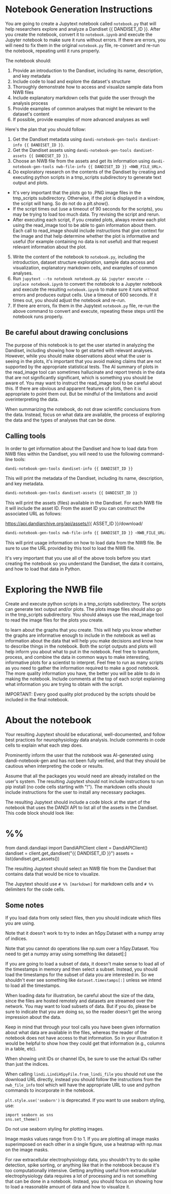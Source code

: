 # Notebook Generation Instructions

You are going to create a Jupytext notebook called `notebook.py` that will help researchers explore and analyze a Dandiset {{ DANDISET_ID }}. After you create the notebook, convert it to `notebook.ipynb` and execute the Jupyter notebook to make sure it runs without errors. If there are errors, you will need to fix them in the original `notebook.py` file, re-convert and re-run the notebook, repeating until it runs properly.

The notebook should:

1. Provide an introduction to the Dandiset, including its name, description, and key metadata
2. Include code to load and explore the dataset's structure
3. Thoroughly demonstrate how to access and visualize sample data from NWB files
4. Include explanatory markdown cells that guide the user through the analysis process
5. Provide examples of common analyses that might be relevant to the dataset's content
6. If possible, provide examples of more advanced analyses as well

Here's the plan that you should follow:
1. Get the Dandiset metadata using `dandi-notebook-gen-tools dandiset-info {{ DANDISET_ID }}`.
2. Get the Dandiset assets using `dandi-notebook-gen-tools dandiset-assets {{ DANDISET_ID }}`.
3. Choose an NWB file from the assets and get its information using `dandi-notebook-gen-tools nwb-file-info {{ DANDISET_ID }} <NWB_FILE_URL>`.
4. Do exploratory research on the contents of the Dandiset by creating and executing python scripts in a tmp_scripts subdirectory to generate text output and plots.
  - It's very important that the plots go to .PNG image files in the tmp_scripts subdirectory. Otherwise, if the plot is displayed in a window, the script will hang. So do not do a plt.show().
  - If the script times out (use a timeout of 90 seconds for the scripts), you may be trying to load too much data. Try revising the script and rerun.
  - After executing each script, if you created plots, always review each plot using the read_image tool to be able to gain information about them. Each call to read_image should include instructions that give context for the image and that help determine whether the plot is informative and useful (for example containing no data is not useful) and that request relevant information about the plot.
5. Write the content of the notebook to `notebook.py`, including the introduction, dataset structure exploration, sample data access and visualization, explanatory markdown cells, and examples of common analyses.
6. Run `jupytext --to notebook notebook.py && jupyter execute --inplace notebook.ipynb` to convert the notebook to a Jupyter notebook and execute the resulting `notebook.ipynb` to make sure it runs without errors and produces output cells. Use a timeout of 600 seconds. If it times out, you should adjust the notebook and re-run.
7. If there are errors, fix them in the Jupytext `notebook.py` file, re-run the above command to convert and execute, repeating these steps until the notebook runs properly.

## Be careful about drawing conclusions

The purpose of this notebook is to get the user started in analyzing the Dandiset, including showing how to get started with relevant analyses. However, while you should make observations about what the user is seeing in the plots, it's important that you avoid making claims that are not supported by the appropriate statistical tests. The AI summary of plots in the read_image tool can sometimes hallucinate and report trends in the data that are not significantly significant, which is something you should be aware of. You may want to instruct the read_image tool to be careful about this. If there are obvious and apparent features of plots, then it is appropriate to point them out. But be mindful of the limitations and avoid overinterpreting the data.

When summarizing the notebook, do not draw scientific conclusions from the data. Instead, focus on what data are available, the process of exploring the data and the types of analyses that can be done.

## Calling tools

In order to get information about the Dandiset and how to load data from NWB files within the Dandiset, you will need to use the following command-line tools:

```bash
dandi-notebook-gen-tools dandiset-info {{ DANDISET_ID }}
```

This will print the metadata of the Dandiset, including its name, description, and key metadata.

```bash
dandi-notebook-gen-tools dandiset-assets {{ DANDISET_ID }}
```

This will print the assets (files) available in the Dandiset. For each NWB file it will include the asset ID. From the asset ID you can construct the associated URL as follows:

https://api.dandiarchive.org/api/assets/{{ ASSET_ID }}/download/

```bash
dandi-notebook-gen-tools nwb-file-info {{ DANDISET_ID }} <NWB_FILE_URL>
```

This will print usage information on how to load data from the NWB file. Be sure to use the URL provided by this tool to load the NWB file.

It's very important that you use all of the above tools before you start creating the notebook so you understand the Dandiset, the data it contains, and how to load that data in Python.

# Exploring the NWB file

Create and execute python scripts in a tmp_scripts subdirectory. The scripts can generate text output and/or plots. The plots image files should also go in the tmp_scripts subdirectory. You should always use the read_image tool to read the image files for the plots you create.

to learn about the graphs that you create. This will help you know whether the graphs are informative enough to include in the notebook as well as information about the data that will help you make decisions and know how to describe things in the notebook. Both the script outputs and plots will help inform you about what to put in the notebook. Feel free to transform, process, and combine the data in common ways to make interesting, informative plots for a scientist to interpret. Feel free to run as many scripts as you need to gather the information required to make a good notebook. The more quality information you have, the better you will be able to do in making the notebook. Include comments at the top of each script explaining what information you are trying to obtain with the script.

IMPORTANT: Every good quality plot produced by the scripts should be included in the final notebook.

# About the notebook

Your resulting Jupytext should be educational, well-documented, and follow best practices for neurophysiology data analysis. Include comments in code cells to explain what each step does.

Prominently inform the user that the notebook was AI-generated using dandi-notebook-gen and has not been fully verified, and that they should be cautious when interpreting the code or results.

Assume that all the packages you would need are already installed on the user's system. The resulting Jupytext should not include instructions to run pip install (no code cells starting with "!"). The markdown cells should include instructions for the user to install any necessary packages.

The resulting Jupytext should include a code block at the start of the notebook that uses the DANDI API to list all of the assets in the Dandiset. This code block should look like:
# %%
from dandi.dandiapi import DandiAPIClient
client = DandiAPIClient()
dandiset = client.get_dandiset("{{ DANDISET_ID }}")
assets = list(dandiset.get_assets())

The resulting Jupytext should select an NWB file from the Dandiset that contains data that would be nice to visualize.

The Jupytext should use `# %% [markdown]` for markdown cells and `# %%` delimiters for the code cells.

## Some notes

If you load data from only select files, then you should indicate which files you are using.

Note that it doesn't work to try to index an h5py.Dataset with a numpy array of indices.

Note that you cannot do operations like np.sum over a h5py.Dataset. You need to get a numpy array using something like dataset[:]

If you are going to load a subset of data, it doesn't make sense to load all of the timestamps in memory and then select a subset. Instead, you should load the timestamps for the subset of data you are interested in. So we shouldn't ever see something like `dataset.timestamps[:]` unless we intend to load all the timestamps.

When loading data for illustration, be careful about the size of the data, since the files are hosted remotely and datasets are streamed over the network. You may want to load subsets of data. But if you do, please be sure to indicate that you are doing so, so the reader doesn't get the wrong impression about the data.

Keep in mind that through your tool calls you have been given information about what data are available in the files, whereas the reader of the notebook does not have access to that information. So in your illustration it would be helpful to show how they could get that information (e.g., columns in a table, etc).

When showing unit IDs or channel IDs, be sure to use the actual IDs rather than just the indices.

When calling `lindi.LindiH5pyFile.from_lindi_file` you should not use the download URL directly, instead you should follow the instructions from the `nwb_file_info` tool which will have the appropriate URL to use and python commands to incorporate in the notebook.

`plt.style.use('seaborn')` is deprecated. If you want to use seaborn styling, use:
```
import seaborn as sns
sns.set_theme()
```

Do not use seaborn styling for plotting images.

Image masks values range from 0 to 1. If you are plotting all image masks superimposed on each other in a single figure, use a heatmap with np.max on the image masks.

For raw extracellular electrophysiology data, you shouldn't try to do spike detection, spike sorting, or anything like that in the notebook because it's too computationally intensive. Getting anything useful from extracullular electrophysiology data requires a lot of processing and is not something that can be done in a notebook. Instead, you should focus on showing how to load a reasonable amount of data and how to visualize it.
